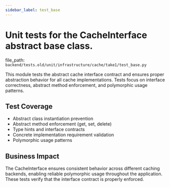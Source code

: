 ```yaml
---
sidebar_label: test_base
---
```


# Unit tests for the CacheInterface abstract base class.

  file_path: `backend/tests.old/unit/infrastructure/cache/take1/test_base.py`

This module tests the abstract cache interface contract and ensures proper
abstraction behavior for all cache implementations. Tests focus on interface
correctness, abstract method enforcement, and polymorphic usage patterns.

## Test Coverage

- Abstract class instantiation prevention
- Abstract method enforcement (get, set, delete)
- Type hints and interface contracts
- Concrete implementation requirement validation
- Polymorphic usage patterns

## Business Impact

The CacheInterface ensures consistent behavior across different caching
backends, enabling reliable polymorphic usage throughout the application.
These tests verify that the interface contract is properly enforced.
